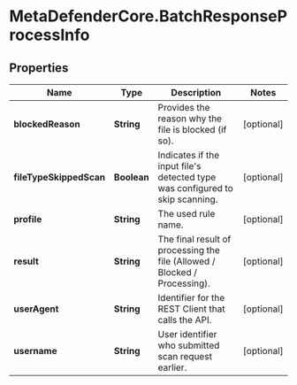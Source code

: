 # MetaDefenderCore.BatchResponseProcessInfo

## Properties

Name | Type | Description | Notes
------------ | ------------- | ------------- | -------------
**blockedReason** | **String** | Provides the reason why the file is blocked (if so). | [optional] 
**fileTypeSkippedScan** | **Boolean** | Indicates if the input file&#39;s detected type was configured to skip scanning. | [optional] 
**profile** | **String** | The used rule name. | [optional] 
**result** | **String** | The final result of processing the file (Allowed / Blocked / Processing). | [optional] 
**userAgent** | **String** | Identifier for the REST Client that calls the API. | [optional] 
**username** | **String** | User identifier who submitted scan request earlier. | [optional] 


